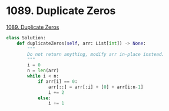 # 1089. Duplicate Zeros

[1089. Duplicate Zeros](https://leetcode.com/problems/duplicate-zeros/)

```python
class Solution:
    def duplicateZeros(self, arr: List[int]) -> None:
        """
        Do not return anything, modify arr in-place instead.
        """
        i = 0
        n = len(arr)
        while i < n:
            if arr[i] == 0:
                arr[::] = arr[:i] + [0] + arr[i:n-1]
                i += 2
            else:
                i += 1
```

